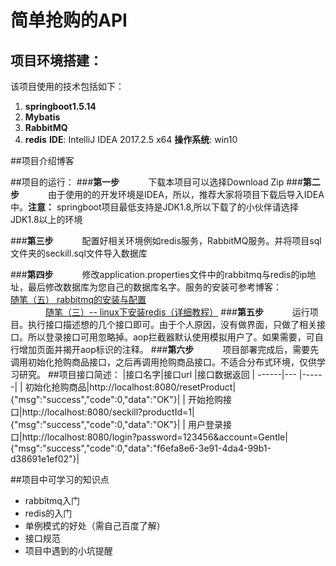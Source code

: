 # 简单抢购的API

## 项目环境搭建：
该项目使用的技术包括如下：
1. **springboot1.5.14**
2. **Mybatis**
3. **RabbitMQ**
4. **redis**
**IDE**: IntelliJ IDEA 2017.2.5 x64 
**操作系统**: win10

##项目介绍博客




##项目的运行：
###**第一步**
　　　下载本项目可以选择Download Zip
###**第二步**
　　　由于使用的的开发环境是IDEA，所以，推荐大家将项目下载后导入IDEA中。**注意：** springboot项目最低支持是JDK1.8,所以下载了的小伙伴请选择JDK1.8以上的环境

###**第三步**
　　　配置好相关环境例如redis服务，RabbitMQ服务。并将项目sql文件夹的seckill.sql文件导入数据库

###**第四步**
　　　修改application.properties文件中的rabbitmq与redis的ip地址，最后修改数据库为您自己的数据库名字。服务的安装可参考博客：
　　　　[随笔（五） rabbitmq的安装与配置](https://blog.csdn.net/weixin_41622183/article/details/82824182)<br/>
　　　　[随笔（三）-- linux下安装redis（详细教程）](https://blog.csdn.net/weixin_41622183/article/details/80030815)
###**第五步**
　　　运行项目。执行接口描述想的几个接口即可。由于个人原因，没有做界面，只做了相关接口。所以登录接口可用忽略掉。aop拦截器默认使用模拟用户了。如果需要，可自行增加页面并揭开aop标识的注释。
###**第六步**
　　　项目部署完成后，需要先调用初始化抢购商品接口，之后再调用抢购商品接口。不适合分布式环境，仅供学习研究。
##项目接口简述：
|接口名字|接口url |接口数据返回
| ------|--- |------|
| 初始化抢购商品|http://localhost:8080/resetProduct| {"msg":"success","code":0,"data":"OK"}|
| 开始抢购接口|http://localhost:8080/seckill?productId=1|{"msg":"success","code":0,"data":"OK"}|
| 用户登录接口|http://localhost:8080/login?password=123456&account=Gentle| {"msg":"success","code":0,"data":"f6efa8e6-3e91-4da4-99b1-d38691e1ef02"}|



##项目中可学习的知识点
- rabbitmq入门
- redis的入门
- 单例模式的好处（需自己百度了解）
- 接口规范
- 项目中遇到的小坑提醒









